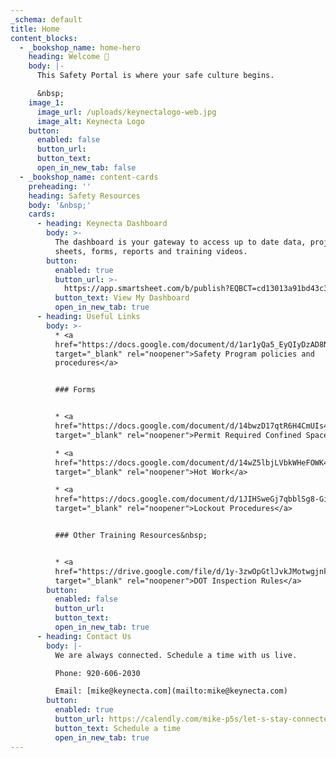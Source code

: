 ```yaml
---
_schema: default
title: Home
content_blocks:
  - _bookshop_name: home-hero
    heading: Welcome 👋
    body: |-
      This Safety Portal is where your safe culture begins.

      &nbsp;
    image_1:
      image_url: /uploads/keynectalogo-web.jpg
      image_alt: Keynecta Logo
    button:
      enabled: false
      button_url:
      button_text:
      open_in_new_tab: false
  - _bookshop_name: content-cards
    preheading: ''
    heading: Safety Resources
    body: '&nbsp;'
    cards:
      - heading: Keynecta Dashboard
        body: >-
          The dashboard is your gateway to access up to date data, project
          sheets, forms, reports and training videos.
        button:
          enabled: true
          button_url: >-
            https://app.smartsheet.com/b/publish?EQBCT=cd13013a91bd43c3b089485d4f0b3c4a
          button_text: View My Dashboard
          open_in_new_tab: true
      - heading: Useful Links
        body: >-
          * <a
          href="https://docs.google.com/document/d/1ar1yQa5_EyQIyDzAD8NHs2D1asrF_kxB/edit?usp=sharing&amp;ouid=109939111881379402968&amp;rtpof=true&amp;sd=true"
          target="_blank" rel="noopener">Safety Program policies and
          procedures</a>


          ### Forms


          * <a
          href="https://docs.google.com/document/d/14bwzD17qtR6H4CmUIs4sXPXmNWMvxWDF/edit?usp=sharing&amp;ouid=109939111881379402968&amp;rtpof=true&amp;sd=true"
          target="_blank" rel="noopener">Permit Required Confined Space</a>

          * <a
          href="https://docs.google.com/document/d/14wZ5lbjLVbkWHeFOWK4uI39XPN-jNfoX/edit?usp=sharing&amp;ouid=109939111881379402968&amp;rtpof=true&amp;sd=true"
          target="_blank" rel="noopener">Hot Work</a>

          * <a
          href="https://docs.google.com/document/d/1JIHSweGj7qbblSg8-GifcpFAqyBwo4bD/edit?usp=sharing&amp;ouid=109939111881379402968&amp;rtpof=true&amp;sd=true"
          target="_blank" rel="noopener">Lockout Procedures</a>


          ### Other Training Resources&nbsp;


          * <a
          href="https://drive.google.com/file/d/1y-3zwOpGtlJvkJMotwgjnkSsC6HstMFm/view?usp=sharing"
          target="_blank" rel="noopener">DOT Inspection Rules</a>
        button:
          enabled: false
          button_url:
          button_text:
          open_in_new_tab: true
      - heading: Contact Us
        body: |-
          We are always connected. Schedule a time with us live.

          Phone: 920-606-2030

          Email: [mike@keynecta.com](mailto:mike@keynecta.com)
        button:
          enabled: true
          button_url: https://calendly.com/mike-p5s/let-s-stay-connected
          button_text: Schedule a time
          open_in_new_tab: true
---
```

